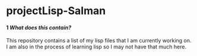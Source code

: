 # projectLisp-Salman

#### 1 <i>What does this contain?</i>

This repository contains a list of my lisp files that I am currently working on. 
I am also in the process of learning lisp so I may not have that much here.
